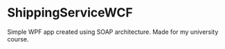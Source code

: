 ﻿# ShippingServiceWCF

Simple WPF app created using SOAP architecture. Made for my university course.
